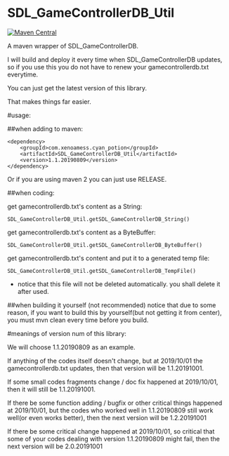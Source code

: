 # SDL_GameControllerDB_Util

[![Maven Central](https://maven-badges.herokuapp.com/maven-central/com.xenoamess.cyan_potion/SDL_GameControllerDB_Util/badge.svg)](https://maven-badges.herokuapp.com/maven-central/com.xenoamess.cyan_potion/SDL_GameControllerDB_Util)

A maven wrapper of SDL_GameControllerDB.

I will build and deploy it every time when SDL_GameControllerDB updates, so if you use this you do not have to renew your gamecontrollerdb.txt everytime.

You can just get the latest version of this library.

That makes things far easier.

#usage:

##when adding to maven:
```
<dependency>
    <groupId>com.xenoamess.cyan_potion</groupId>
    <artifactId>SDL_GameControllerDB_Util</artifactId>
    <version>1.1.20190809</version>
</dependency>
```
Or if you are using maven 2 you can just use RELEASE.

##when coding:

get gamecontrollerdb.txt's content as a String:
```
SDL_GameControllerDB_Util.getSDL_GameControllerDB_String()
```
get gamecontrollerdb.txt's content as a ByteBuffer:
```
SDL_GameControllerDB_Util.getSDL_GameControllerDB_ByteBuffer()
```

get gamecontrollerdb.txt's content and put it to a generated temp file:
```
SDL_GameControllerDB_Util.getSDL_GameControllerDB_TempFile()
```
* notice that this file will not be deleted automatically.
you shall delete it after used.

##when building it yourself (not recommended)
notice that due to some reason, if you want to build this by yourself(but not getting it from center), you must mvn clean every time before you build.

#meanings of version num of this library:

We will choose 1.1.20190809 as an example.

If anything of the codes itself doesn't change, but at 2019/10/01 the gamecontrollerdb.txt updates, then that version will be 1.1.20191001.

If some small codes fragments change / doc fix happened at 2019/10/01, then it will still be 1.1.20191001.

If there be some function adding / bugfix or other critical things happened at 2019/10/01, but the codes who worked well in 1.1.20190809 still work well(or even works better), then the next version will be 1.2.20191001

If there be some critical change happened at 2019/10/01, so critical that some of your codes dealing with version 1.1.20190809 might fail, then the next version will be 2.0.20191001
